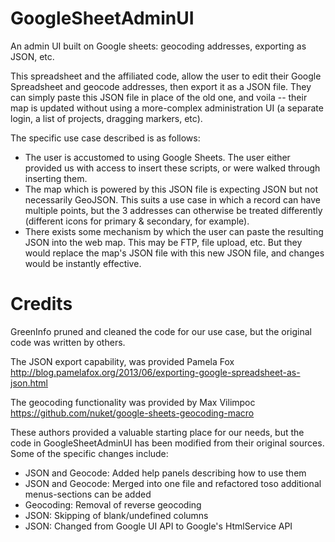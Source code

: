# GoogleSheetAdminUI

An admin UI built on Google sheets: geocoding addresses, exporting as JSON, etc.

This spreadsheet and the affiliated code, allow the user to edit their Google Spreadsheet and geocode addresses, then export it as a JSON file. They can simply paste this JSON file in place of the old one, and voila -- their map is updated without using a more-complex administration UI (a separate login, a list of projects, dragging markers, etc).

The specific use case described is as follows:
* The user is accustomed to using Google Sheets. The user either provided us with access to insert these scripts, or were walked through inserting them.
* The map which is powered by this JSON file is expecting JSON but not necessarily GeoJSON. This suits a use case in which a record can have multiple points, but the 3 addresses can otherwise be treated differently (different icons for primary & secondary, for example).
* There exists some mechanism by which the user can paste the resulting JSON into the web map. This may be FTP, file upload, etc. But they would replace the map's JSON file with this new JSON file, and changes would be instantly effective.

# Credits

GreenInfo pruned and cleaned the code for our use case, but the original code was written by others.

The JSON export capability, was provided Pamela Fox http://blog.pamelafox.org/2013/06/exporting-google-spreadsheet-as-json.html

The geocoding functionality was provided by Max Vilimpoc https://github.com/nuket/google-sheets-geocoding-macro

These authors provided a valuable starting place for our needs, but the code in GoogleSheetAdminUI has been modified from their original sources. Some of the specific changes include:

* JSON and Geocode: Added help panels describing how to use them
* JSON and Geocode: Merged into one file and refactored toso additional menus-sections can be added
* Geocoding: Removal of reverse geocoding
* JSON: Skipping of blank/undefined columns
* JSON: Changed from Google UI API to Google's HtmlService API
